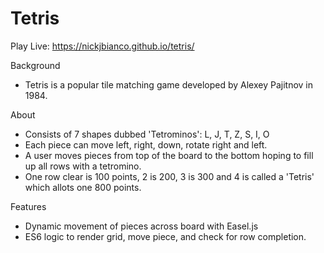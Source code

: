 # Tetris

Play Live: https://nickjbianco.github.io/tetris/

Background

- Tetris is a popular tile matching game developed by Alexey Pajitnov in 1984.

About

- Consists of 7 shapes dubbed 'Tetrominos': L, J, T, Z, S, I, O
- Each piece can move left, right, down, rotate right and left.
- A user moves pieces from top of the board to the bottom hoping to fill up all rows with a tetromino.
- One row clear is 100 points, 2 is 200, 3 is 300 and 4 is called a 'Tetris' which allots one 800 points.

Features

- Dynamic movement of pieces across board with Easel.js
- ES6 logic to render grid, move piece, and check for row completion.
